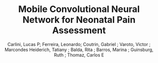 ---
paperId: 9
author: Carlini, Lucas P; Ferreira, Leonardo; Coutrin, Gabriel ; Varoto, Victor ; Marcondes Heiderich, Tatiany ; Balda, Rita ; Barros, Marina ; Guinsburg, Ruth  ; Thomaz, Carlos E
title: Mobile Convolutional Neural Network for Neonatal Pain Assessment
pdf: --
poster: --
type: Oral
topic: Image Classification
category: Extended Abstract
link: --
conference: cvpr
year: 2021
tags: cvpr-2021-ea
---